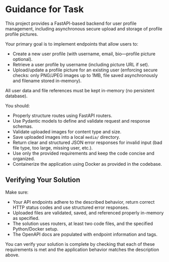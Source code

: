 # Guidance for Task

This project provides a FastAPI-based backend for user profile management, including asynchronous secure upload and storage of profile profile pictures. 

Your primary goal is to implement endpoints that allow users to:
- Create a new user profile (with username, email, bio—profile picture optional).
- Retrieve a user profile by username (including picture URL if set).
- Upload/update a profile picture for an existing user (enforcing secure checks: only PNG/JPEG images up to 1MB, file saved asynchronously and filename stored in-memory). 

All user data and file references must be kept in-memory (no persistent database).

You should:
- Properly structure routes using FastAPI routers.
- Use Pydantic models to define and validate request and response schemas.
- Validate uploaded images for content type and size.
- Save uploaded images into a local `media/` directory.
- Return clear and structured JSON error responses for invalid input (bad file type, too large, missing user, etc.).
- Use only the provided requirements and keep the code concise and organized.
- Containerize the application using Docker as provided in the codebase.

## Verifying Your Solution

Make sure:
- Your API endpoints adhere to the described behavior, return correct HTTP status codes and use structured error responses.
- Uploaded files are validated, saved, and referenced properly in-memory as specified.
- The solution uses routers, at least two code files, and the specified Python/Docker setup.
- The OpenAPI docs are populated with endpoint information and tags.

You can verify your solution is complete by checking that each of these requirements is met and the application behavior matches the description above.

